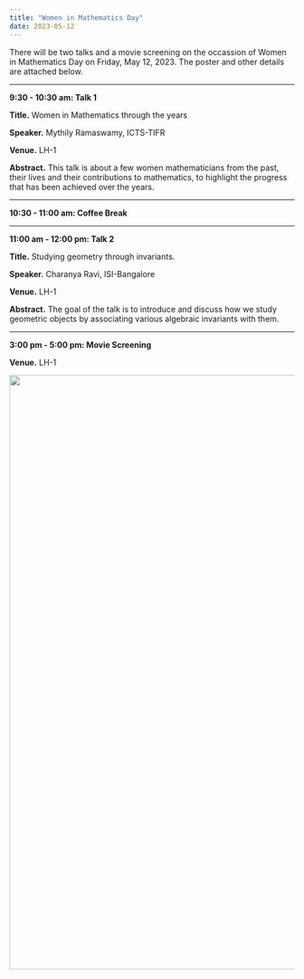 ```yaml
---
title: "Women in Mathematics Day"
date: 2023-05-12   
---
```


There will be two talks and a movie screening on the occassion of Women in Mathematics Day on Friday, May 12, 2023. The poster and other details are attached below.  

---
__9:30 - 10:30 am: Talk 1__ 

__Title.__ Women in Mathematics through the years

__Speaker.__ Mythily Ramaswamy, ICTS-TIFR

__Venue.__ LH-1

__Abstract.__ This talk is about a few women mathematicians from the past, their lives and their contributions to mathematics, to highlight the progress that has been achieved over the years.

---
__10:30 - 11:00 am: Coffee Break__

---
__11:00 am - 12:00 pm: Talk 2__ 

__Title.__ Studying geometry through invariants. 

__Speaker.__ Charanya Ravi, ISI-Bangalore

__Venue.__ LH-1

__Abstract.__ The goal of the talk is to introduce and discuss how we study geometric objects by associating various algebraic invariants with them.

---
__3:00 pm - 5:00 pm: Movie Screening__ 

__Venue.__ LH-1

<img src="{{site.baseurl}}/images/May12.png" width="1050" alt=""/>
